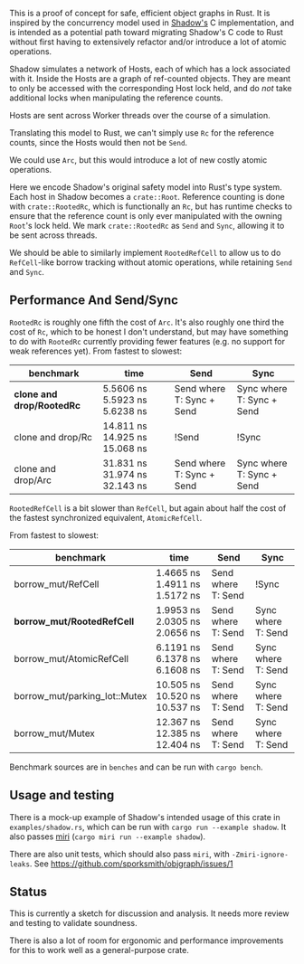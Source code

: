 This is a proof of concept for safe, efficient object graphs in Rust.  It is
inspired by the concurrency model used in
[Shadow's](https://github.com/shadow/shadow) C implementation, and is intended
as a potential path toward migrating Shadow's C code to Rust without first
having to extensively refactor and/or introduce a lot of atomic operations.

Shadow simulates a network of Hosts, each of which has a lock associated with
it.  Inside the Hosts are a graph of ref-counted objects. They are meant to only
be accessed with the corresponding Host lock held, and do *not* take additional
locks when manipulating the reference counts.

Hosts are sent across Worker threads over the course of a simulation.

Translating this model to Rust, we can't simply use `Rc` for the reference counts,
since the Hosts would then not be `Send`.

We could use `Arc`, but this would introduce a lot of new costly atomic operations.

Here we encode Shadow's original safety model into Rust's type system. Each host
in Shadow becomes a `crate::Root`. Reference counting is done with
`crate::RootedRc`, which is functionally an `Rc`, but has runtime checks to
ensure that the reference count is only ever manipulated with the owning
`Root`'s lock held. We mark `crate::RootedRc` as `Send` and `Sync`, allowing it
to be sent across threads.

We should be able to similarly implement `RootedRefCell` to allow us to do `RefCell`-like
borrow tracking without atomic operations, while retaining `Send` and `Sync`.

## Performance And Send/Sync

`RootedRc` is roughly one fifth the cost of `Arc`. It's also roughly one third the cost of `Rc`,
which to be honest I don't understand, but may have something to do with `RootedRc` currently
providing fewer features (e.g. no support for weak references yet). From fastest to slowest:

| benchmark | time | Send | Sync |
| -------- | ------ | -- | -- |
| **clone and drop/RootedRc** | 5.5606 ns 5.5923 ns 5.6238 ns  | Send where T: Sync + Send | Sync where T: Sync + Send |
| clone and drop/Rc                  | 14.811 ns 14.925 ns 15.068 ns | !Send | !Sync |
| clone and drop/Arc                  | 31.831 ns 31.974 ns 32.143 ns | Send where T: Sync + Send |  Sync where T: Sync + Send |


`RootedRefCell` is a bit slower than `RefCell`, but again about half the cost of the fastest synchronized
equivalent, `AtomicRefCell`.

From fastest to slowest:

| benchmark | time | Send | Sync |
| -------- | ------ | -- | -- |
| borrow_mut/RefCell       | 1.4665 ns 1.4911 ns 1.5172 ns | Send where T: Send | !Sync |
| **borrow_mut/RootedRefCell** | 1.9953 ns 2.0305 ns 2.0656 ns | Send where T: Send | Sync where T: Send |
| borrow_mut/AtomicRefCell | 6.1191 ns 6.1378 ns 6.1608 ns | Send where T: Send | Sync where T: Send |
| borrow_mut/parking_lot::Mutex | 10.505 ns 10.520 ns 10.537 ns | Send where T: Send | Sync where T: Send |
| borrow_mut/Mutex         | 12.367 ns 12.385 ns 12.404 ns | Send where T: Send | Sync where T: Send |

Benchmark sources are in `benches` and can be run with `cargo bench`.

## Usage and testing

There is a mock-up example of Shadow's intended usage of this crate in
`examples/shadow.rs`, which can be run with `cargo run --example shadow`. It
also passes [miri](https://github.com/rust-lang/miri) (`cargo miri run --example shadow`).

There are also unit tests, which should also pass `miri`, with
`-Zmiri-ignore-leaks`. See https://github.com/sporksmith/objgraph/issues/1

## Status

This is currently a sketch for discussion and analysis. It needs more review
and testing to validate soundness.

There is also a lot of room for ergonomic and performance improvements for this
to work well as a general-purpose crate.

